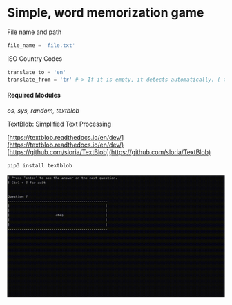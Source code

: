 # Simple, word memorization game

File name and path
```python
file_name = 'file.txt'
```
ISO Country Codes
```python
translate_to = 'en'
translate_from = 'tr' #-> If it is empty, it detects automatically. ( translate_from = " '' )
```

#### Required Modules
*os, sys, random, textblob*

TextBlob: Simplified Text Processing

[https://textblob.readthedocs.io/en/dev/](https://textblob.readthedocs.io/en/dev/)
[https://github.com/sloria/TextBlob](https://github.com/sloria/TextBlob)
```python
pip3 install textblob
```

![image](https://github.com/TayfunBasoglu/learning-examples/blob/main/word_memorization_game/wmg.gif)
